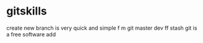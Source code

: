 # gitskills
create new branch is very quick and simple
f m
git master dev
ff
stash
git is a free software
add
